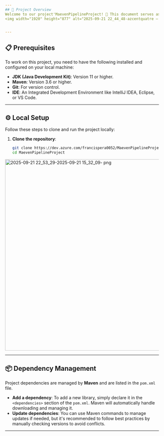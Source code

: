 ```yaml
---
## 🚀 Project Overview
Welcome to our project'MaevenPipelineProject! 👋 This document serves as a guide to understanding, configuring, and managing our Java Maven application. It covers the development environment, the CI/CD pipeline, and other essential information.
<img width="1920" height="877" alt="2025-09-21 22_44_48-azcentquatre – 01-first-azure-pipelines yml" src="https://github.com/user-attachments/assets/428678de-ef39-4cd0-814c-aff885c7b704" />


---
```

## 📋 Prerequisites
To work on this project, you need to have the following installed and configured on your local machine:

* **JDK (Java Development Kit)**: Version 11 or higher.
* **Maven**: Version 3.6 or higher.
* **Git**: For version control.
* **IDE**: An Integrated Development Environment like IntelliJ IDEA, Eclipse, or VS Code.

---
## ⚙️ Local Setup
Follow these steps to clone and run the project locally:

1.  **Clone the repository**:
    ```bash
    git clone https://dev.azure.com/francispera0052/MaevenPipelineProject
    cd MaevenPipelineProject
    ```

<img width="602" height="624" alt="2025-09-21 22_53_29-2025-09-21 15_32_09- png" src="https://github.com/user-attachments/assets/cf60f645-d9da-4e14-a697-8ee10fd43f50" />

---

## 📦 Dependency Management
Project dependencies are managed by **Maven** and are listed in the `pom.xml` file.

* **Add a dependency**: To add a new library, simply declare it in the `<dependencies>` section of the `pom.xml`. Maven will automatically handle downloading and managing it.
* **Update dependencies**: You can use Maven commands to manage updates if needed, but it's recommended to follow best practices by manually checking versions to avoid conflicts.

---
